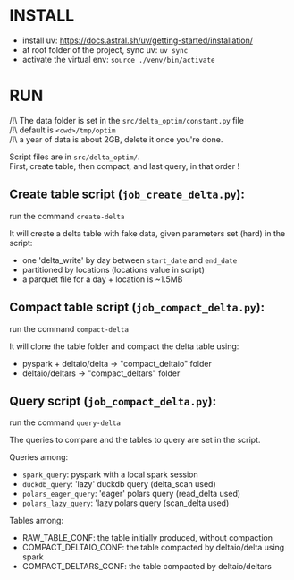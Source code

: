 # INSTALL
- install uv: https://docs.astral.sh/uv/getting-started/installation/
- at root folder of the project, sync uv: `uv sync`
- activate the virtual env: `source ./venv/bin/activate`


# RUN

/!\ The data folder is set in the `src/delta_optim/constant.py` file  
/!\ default is `<cwd>/tmp/optim`  
/!\ a year of data is about 2GB, delete it once you're done.


Script files are in `src/delta_optim/`.  
First, create table, then compact, and last query, in that order !


## Create table script (`job_create_delta.py`):  
run the command `create-delta`  

It will create a delta table with fake data, given parameters set (hard) in the script:
- one 'delta_write' by day between `start_date` and `end_date`
- partitioned by locations (locations value in script)
- a parquet file for a day + location is ~1.5MB


## Compact table script (`job_compact_delta.py`):
run the command `compact-delta`  

It will clone the table folder and compact the delta table using:
- pyspark + deltaio/delta -> "compact_deltaio" folder
- deltaio/deltars -> "compact_deltars" folder

## Query script (`job_compact_delta.py`):
run the command `query-delta`  

The queries to compare and the tables to query are set in the script.  

Queries among:
- `spark_query`: pyspark with a local spark session
- `duckdb_query`: 'lazy' duckdb query (delta_scan used)
- `polars_eager_query`: 'eager' polars query (read_delta used)
- `polars_lazy_query`: 'lazy polars query (scan_delta used)

Tables among:
- RAW_TABLE_CONF: the table initially produced, without compaction
- COMPACT_DELTAIO_CONF: the table compacted by deltaio/delta using spark
- COMPACT_DELTARS_CONF: the table compacted by deltaio/deltars
